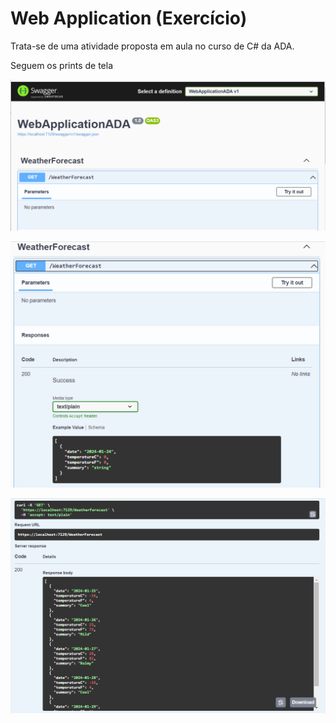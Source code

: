 # Web Application (Exercício)

Trata-se de uma atividade proposta em aula no curso de C# da ADA.

Seguem os prints de tela

![1](https://github.com/angelafrocha/WebApplicationADA/blob/master/PrintsAPI/1.png?raw=true)

![2](https://github.com/angelafrocha/WebApplicationADA/blob/master/PrintsAPI/2.png?raw=true)

![3](https://github.com/angelafrocha/WebApplicationADA/blob/master/PrintsAPI/3.png?raw=true)
